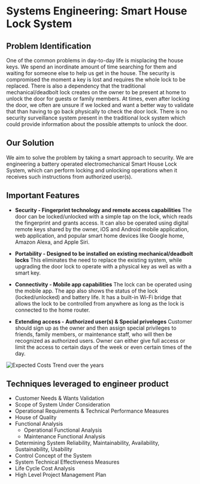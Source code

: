 # Systems Engineering: Smart House Lock System

## Problem Identification 
One of the common problems in day-to-day life is misplacing the house keys. We spend an inordinate amount of time searching for them and waiting for someone else to help us get in the house. The security is compromised the moment a key is lost and requires the whole lock to be replaced. There is also a dependency that the traditional mechanical/deadbolt lock creates on the owner to be present at home to unlock the door for guests or family members. 
At times, even after locking the door, we often are unsure if we locked and want a better way to validate that than having to go back physically to check the door lock. There is no security surveillance system present in the traditional lock system which could provide information about the possible attempts to unlock the door.

## Our Solution 
We aim to solve the problem by taking a smart approach to security. We are engineering a battery operated electromechanical Smart House Lock System, which can perform locking and unlocking operations when it receives such instructions from authorized user(s).

## Important Features 

* **Security - Fingerprint technology and remote access capabilities**
The door can be locked/unlocked with a simple tap on the lock, which reads the fingerprint and grants access. It can also be operated using digital remote keys shared by the owner, iOS and Android mobile application, web application, and popular smart home devices like Google home, Amazon Alexa, and Apple Siri.

* **Portability - Designed to be installed on existing mechanical/deadbolt locks**
This eliminates the need to replace the existing system, while upgrading the door lock to operate with a physical key as well as with a smart key.

* **Connectivity - Mobile app capabilities**
The lock can be operated using the mobile app. The app also shows the status of the lock (locked/unlocked) and battery life.
It has a built-in Wi-Fi bridge that allows the lock to be controlled from anywhere as long as the lock is connected to the home router.

* **Extending access - Authorized user(s) & Special priveleges**
Customer should sign up as the owner and then assign special privileges to friends, family members, or maintenance staff, who will then be recognized as authorized users. Owner can either give full access or limit the access to certain days of the week or even certain times of the day.

![Expected Costs Trend over the years](C:\Users\mehak\Downloads)

## Techniques leveraged to engineer product
* Customer Needs & Wants Validation
* Scope of System Under Consideration 
* Operational Requirements & Technical Performance Measures 
* House of Quality 
* Functional Analysis 
  * Operational Functional Analysis 
  * Maintenance Functional Analysis
* Determining System Reliability, Maintainability, Availability, Sustainability, Usability
* Control Concept of the System 
* System Technical Effectiveness Measures
* Life Cycle Cost Analysis 
* High Level Project Management Plan
